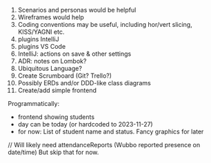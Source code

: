 1) Scenarios and personas would be helpful
2) Wireframes would help
3) Coding conventions may be useful, including hor/vert slicing, KISS/YAGNI etc.
4) plugins IntelliJ
5) plugins VS Code
6) IntelliJ: actions on save & other settings
7) ADR: notes on Lombok?
8) Ubiquitous Language?
9) Create Scrumboard (Git? Trello?)
10) Possibly ERDs and/or DDD-like class diagrams
11) Create/add simple frontend

Programmatically:

- frontend showing students
- day can be today (or hardcoded to 2023-11-27)
- for now: List of student name and status. Fancy graphics for later

// Will likely need attendanceReports
(Wubbo reported presence on date/time)
But skip that for now.